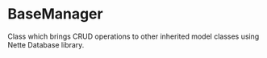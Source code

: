 # BaseManager
Class which brings CRUD operations to other inherited model classes using Nette Database library.
